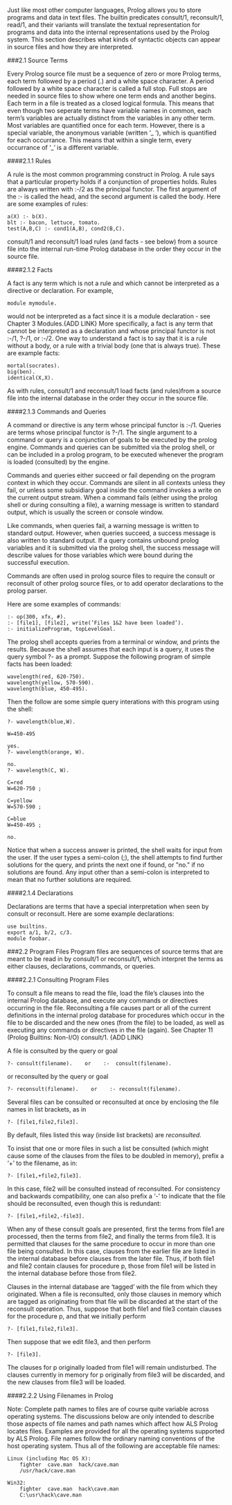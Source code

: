 Just like most other computer languages, Prolog allows you to store programs and
data in text files. The builtin predicates consult/1, reconsult/1, read/1,
and their variants will translate the textual representation for programs and data into
the internal representations used by the Prolog system. This section describes what
kinds of syntactic objects can appear in source files and how they are interpreted.

###2.1 Source Terms

Every Prolog source file must be a sequence of zero or more Prolog terms, each
term followed by a period (.) and a white space character. A period followed by a
white space character is called a full stop. Full stops are needed in source files to
show where one term ends and another begins. Each term in a file is treated as a
closed logical formula. This means that even though two seperate terms have variable names in common, each term’s variables are actually distinct from the variables in any other term. Most variables are quantified once for each term. However, there is a special variable, the anonymous variable (written ‘_ ’), which is quantified for each occurrance. This means that within a single term, every occurrance
of ‘_’ is a different variable.

####2.1.1 Rules

A rule is the most common programming construct in Prolog. A rule says that a
particular property holds if a conjunction of properties holds. Rules are always written with :-/2 as the principal functor. The first argument of the :- is called the
head, and the second argument is called the body. Here are some examples of rules:

    a(X) :- b(X).  
    blt :- bacon, lettuce, tomato.  
    test(A,B,C) :- cond1(A,B), cond2(B,C).  

consult/1 and reconsult/1 load rules (and facts - see below) from a source
file into the internal run-time Prolog database in the order they occur in the source
file.

####2.1.2 Facts

A fact is any term which is not a rule and which cannot be interpreted as a directive
or declaration. For example,

    module mymodule.

would not be interpreted as a fact since it is a module declaration - see Chapter 3
Modules.{ADD LINK}  More specifically, a fact is any term that cannot be interpreted as a declaration and whose principal functor is not :-/1, ?-/1, or :-/2. One way to understand a fact is to say that it is a rule without a body, or a rule with a trivial body
(one that is always true). These are example facts:  

    mortal(socrates).  
    big(ben).  
    identical(X,X).  

As with rules, consult/1 and reconsult/1 load facts (and rules)from a source
file into the internal database in the order they occur in the source file.

####2.1.3 Commands and Queries

A command or directive is any term whose principal functor is :-/1. Queries are
terms whose principal functor is ?-/1. The single argument to a command or query
is a conjunction of goals to be executed by the prolog engine.  Commands and queries can be submitted via the prolog shell, or can be included in a prolog program, to be executed whenever the program is loaded (consulted) by the engine.  

Commands and queries either succeed or fail depending on the program context in which they occur.  Commands are silent in all contexts unless they fail, or unless some subsidiary goal inside the command invokes a write on the current output stream.  When a command fails (either using the prolog shell or during consulting a file), a warning message is written to standard output, which is usually the screen or console window.

Like commands, when queries fail, a warning message is written to standard output.  However, when queries succeed, a success message is also written to standard output.  If a query contains unbound prolog variables and it is submitted via the prolog shell, the success message will describe values for those variables which were bound during the successful execution.

Commands are often used in prolog source files to require the consult or reconsult of other prolog source files, or to add operator declarations to the prolog parser.

Here are some examples of commands:

    :- op(300, xfx, #).
    :- [file1], [file2], write(’Files 1&2 have been loaded’).
    :- initializeProgram, topLevelGoal.

The prolog shell accepts queries from a terminal or window, and prints the results.  Because the shell assumes that each input is a query, it uses the query symbol ?- as a prompt.
Suppose the following program of simple facts has been loaded:

    wavelength(red, 620-750).
    wavelength(yellow, 570-590).
    wavelength(blue, 450-495).

Then the follow are some simple query interations with this program using the shell:
````
?- wavelength(blue,W).

W=450-495 

yes.
?- wavelength(orange, W).

no.
?- wavelength(C, W).

C=red 
W=620-750 ;

C=yellow 
W=570-590 ;

C=blue 
W=450-495 ;

no.
````

Notice that when a success answer is printed, the shell waits for input from the user.  If the user types a semi-colon (;), the shell attempts to find further solutions for the query, and prints the next one if found, or "no." if no solutions are found.  Any input other than a semi-colon is interpreted to mean that no further solutions are required.

####2.1.4 Declarations

Declarations are terms that have a special interpretation when seen by consult
or reconsult. Here are some example declarations:
````
use builtins.
export a/1, b/2, c/3.
module foobar.
````

###2.2 Program Files
Program files are sequences of source terms that are meant to be read in by consult/1 or reconsult/1, which interpret the terms as either clauses, declarations, commands, or queries.

####2.2.1 Consulting Program Files

To consult a file means to read the file, load the file’s clauses into the internal Prolog database, and execute any commands or directives occurring in the file. Reconsulting a file causes part or all of the current definitions in the internal prolog database for
procedures which occur in the file to be discarded and the new ones (from the file) to be loaded, as well as executing any commands or directives in the file (again). See Chapter 11 (Prolog Builtins: Non-I/O) consult/1.  {ADD LINK}

A file is consulted by the query or goal

    ?- consult(filename).    or    :-  consult(filename).

or reconsulted by the query or goal

    ?- reconsult(filename).    or    :- reconsult(filename).

Several files can be consulted or reconsulted at once by enclosing the file names in
list brackets, as in

    ?- [file1,file2,file3].

By default, files listed this way (inside list brackets) are _reconsulted_.

To insist that one or more files in such a list be consulted (which might cause some of the clauses
from the files to be doubled in memory), prefix a ‘+’ to the filename, as in:

    ?- [file1,+file2,file3].

In this case, file2 will be consulted instead of reconsulted. For consistency and
backwards compatibility, one can also prefix a ‘-’ to indicate that the file should be
reconsulted, even though this is redundant:

    ?- [file1,+file2,-file3].

When any of these consult goals are presented, first the terms from file1 are processed, then the terms from file2, and finally the terms from file3. It is permitted that clauses for the same procedure to occur in more than one file being consulted. In this case, clauses from the earlier file are listed in the internal database before clauses from the later file. Thus, if both file1 and file2 contain clauses
for procedure p, those from file1 will be listed in the internal database before
those from file2. 

Clauses in the internal database are ‘tagged’ with the file from which they originated. When a file is reconsulted, only those clauses in memory which are tagged as originating from that file will be discarded at the start of the reconsult operation. Thus, suppose that both file1 and file3 contain clauses for the procedure p, and that we initially perform

    ?- [file1,file2,file3].

Then suppose that we edit file3, and then perform

    ?- [file3].

The clauses for p originally loaded from file1 will remain undisturbed. The
clauses currently in memory for p originally from file3 will be discarded, and the
new clauses from file3 will be loaded.

####2.2.2 Using Filenames in Prolog

Note: Complete path names to files are of course quite variable across operating
systems. The discussions below are only intended to describe those aspects of file
names and path names which affect how ALS Prolog locates files. Examples are
provided for all the operating systems supported by ALS Prolog. File names follow
the ordinary naming conventions of the host operating system. Thus all of the following are acceptable file names:
````
Linux (including Mac OS X):
    fighter  cave.man  hack/cave.man
    /usr/hack/cave.man

Win32:
    fighter  cave.man  hack\cave.man
    C:\usr\hack\cave.man
````